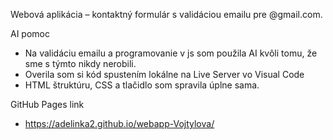 Webová aplikácia – kontaktný formulár s validáciou emailu pre @gmail.com.

AI pomoc
- Na validáciu emailu a programovanie v js som použila AI kvôli tomu, že sme s týmto nikdy nerobili.
- Overila som si kód spustením lokálne na Live Server vo Visual Code
- HTML štruktúru, CSS a tlačidlo som spravila úplne sama.

GitHub Pages link
- https://adelinka2.github.io/webapp-Vojtylova/

